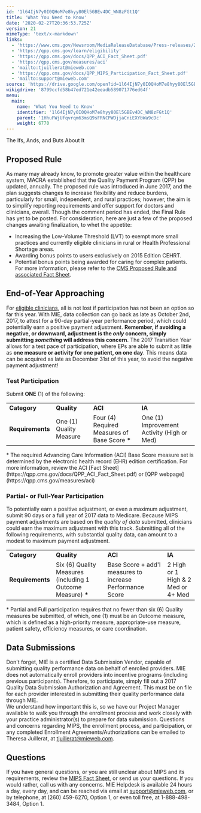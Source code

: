 ```yaml
---
id: '1l64IjN7y0I0QHoM7e8hyy80El5GBEv4DC_WN8zFGt1Q'
title: 'What You Need to Know'
date: '2020-02-27T20:36:53.725Z'
version: 21
mimeType: 'text/x-markdown'
links:
  - 'https://www.cms.gov/Newsroom/MediaReleaseDatabase/Press-releases/2017-Press-releases-items/2017-06-20.html'
  - 'https://qpp.cms.gov/learn/eligibility'
  - 'https://qpp.cms.gov/docs/QPP_ACI_Fact_Sheet.pdf'
  - 'https://qpp.cms.gov/measures/aci'
  - 'mailto:tjuillerat@mieweb.com'
  - 'https://qpp.cms.gov/docs/QPP_MIPS_Participation_Fact_Sheet.pdf'
  - 'mailto:support@mieweb.com'
source: 'https://drive.google.com/open?id=1l64IjN7y0I0QHoM7e8hyy80El5GBEv4DC_WN8zFGt1Q'
wikigdrive: '8799ccfd58b47ed721e42eeadb589071776ed64f'
menu:
  main:
    name: 'What You Need to Know'
    identifier: '1l64IjN7y0I0QHoM7e8hyy80El5GBEv4DC_WN8zFGt1Q'
    parent: '1HhuFWjUfqvrqm63msQ9sFRNCPWDjjaCniEXYbWa9cDc'
    weight: 6770
---
```

The Ifs, Ands, and Buts About It
  
## Proposed Rule  
  
As many may already know, to promote greater value within the healthcare system, MACRA established that the Quality Payment Program (QPP) be updated, annually. The proposed rule was introduced in June 2017, and the plan suggests changes to increase flexibility and reduce burdens, particularly for small, independent, and rural practices; however, the aim is to simplify reporting requirements and offer support for doctors and clinicians, overall. Though the comment period has ended, the Final Rule has yet to be posted. For consideration, here are just a few of the proposed changes awaiting finalization, to whet the appetite:
* Increasing the Low-Volume Threshold (LVT) to exempt more small practices and currently eligible clinicians in rural or Health Professional Shortage areas.
* Awarding bonus points to users exclusively on 2015 Edition CEHRT.
* Potential bonus points being awarded for caring for complex patients.
For more information, please refer to the [CMS Proposed Rule and associated Fact Sheet](https://www.cms.gov/Newsroom/MediaReleaseDatabase/Press-releases/2017-Press-releases-items/2017-06-20.html).
  
## End-of-Year Approaching  
  
For [eligible clinicians](https://qpp.cms.gov/learn/eligibility), all is not lost if participation has not been an option so far this year. With MIE, data collection can go back as late as October 2nd, 2017, to attest for a 90-day partial-year performance period, which could potentially earn a positive payment adjustment. **Remember, if avoiding a negative, or downward, adjustment is the *only* concern, simply submitting *something* will address this concern**. The 2017 Transition Year allows for a test pace of participation, where EPs are able to submit as little as **one measure or activity for one patient, on one day**. This means data can be acquired as late as December 31st of this year, to avoid the negative payment adjustment!
  
### Test Participation  
  
Submit **ONE** (1) of the following:

<table>
<tr>
<td><strong>Category</strong></td>
<td><strong>Quality</strong></td>
<td><strong>ACI</strong></td>
<td><strong>IA</strong></td>
</tr>
<tr>
<td><strong>Requirements</strong></td>
<td>One (1) Quality Measure</td>
<td>Four (4) Required Measures of Base Score <strong>*</strong></td>
<td>One (1) Improvement Activity (High or Med)</td>
</tr>

</table>
* The required Advancing Care Information (ACI) Base Score measure set is determined by the electronic health record (EHR) edition certification.  
For more information, review the ACI [Fact Sheet](https://qpp.cms.gov/docs/QPP_ACI_Fact_Sheet.pdf) or [QPP webpage](https://qpp.cms.gov/measures/aci)
  
### Partial- or Full-Year Participation  
  
To potentially earn a positive adjustment, or even a maximum adjustment, submit 90 days or a full year of 2017 data to Medicare. Because MIPS payment adjustments are based on the *quality of data* submitted, clinicians could earn the maximum adjustment with this track. Submitting all of the following requirements, with substantial quality data, can amount to a modest to maximum payment adjustment.

<table>
<tr>
<td><strong>Category</strong></td>
<td><strong>Quality</strong></td>
<td><strong>ACI</strong></td>
<td><strong>IA</strong></td>
</tr>
<tr>
<td><strong>Requirements</strong></td>
<td>Six (6) Quality Measures (including 1 Outcome Measure) <strong>*</strong></td>
<td>Base Score + add'l measures to increase Performance Score</td>
<td>2 High or 1 High & 2 Med or 4+ Med</td>
</tr>

</table>
* Partial and Full participation requires that no fewer than six (6) Quality measures be submitted, of which, one (1) must be an Outcome measure, which is defined as a high-priority measure, appropriate-use measure, patient safety, efficiency measures, or care coordination.
  
## Data Submissions  
  
Don't forget, MIE is a certified Data Submission Vendor, capable of submitting quality performance data on behalf of enrolled providers. MIE does not automatically enroll providers into incentive programs (including previous participants). Therefore, to participate, simply fill out a 2017 Quality Data Submission Authorization and Agreement. This must be on file for each provider interested in submitting their quality performance data through MIE.  
We understand how important this is, so we have our Project Manager available to walk you through the enrollment process and work closely with your practice administrator(s) to prepare for data submission. Questions and concerns regarding MIPS, the enrollment process, and participation, or any completed Enrollment Agreements/Authorizations can be emailed to Theresa Juillerat, at [tjuillerat@mieweb.com](mailto:tjuillerat@mieweb.com).
  
## Questions  
  
If you have general questions, or you are still unclear about MIPS and its requirements, review the [MIPS Fact Sheet](https://qpp.cms.gov/docs/QPP_MIPS_Participation_Fact_Sheet.pdf), or send us your questions. If you would rather, call us with any concerns. MIE Helpdesk is available 24 hours a day, every day, and can be reached via email at [support@mieweb.com](mailto:support@mieweb.com), or by telephone, at (260) 459-6270, Option 1, or even toll free, at 1-888-498-3484, Option 1.
